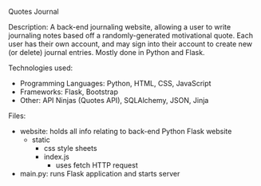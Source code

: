 Quotes Journal

Description: A back-end journaling website, allowing a user to write journaling notes based off a randomly-generated motivational quote. Each user has their own account, and may sign into their account to create new (or delete) journal entries. Mostly done in Python and Flask.

Technologies used:

- Programming Languages: Python, HTML, CSS, JavaScript
- Frameworks: Flask, Bootstrap
- Other: API Ninjas (Quotes API), SQLAlchemy, JSON, Jinja

Files:

- website: holds all info relating to back-end Python Flask website
  - static
    - css style sheets
    - index.js
      - uses fetch HTTP request
- main.py: runs Flask application and starts server
